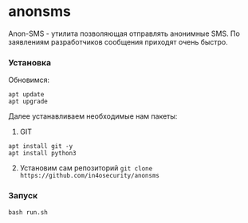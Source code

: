 # anonsms
Anon-SMS - утилита позволяющая отправлять анонимные SMS. По заявлениям разработчиков сообщения приходят очень быстро.

### Установка

Обновимся:

```
apt update
apt upgrade
```

Далее устанавливаем необходимые нам пакеты:
1) GIT
```
apt install git -y
apt install python3
```
2) Установим сам репозиторий
`git clone https://github.com/in4osecurity/anonsms`

### Запуск
`bash run.sh`

